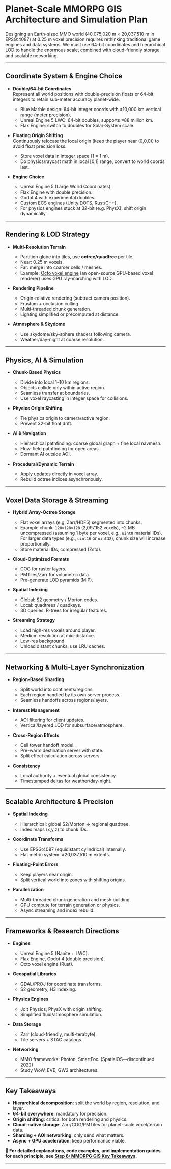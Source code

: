 # Planet-Scale MMORPG GIS Architecture and Simulation Plan

Designing an Earth-sized MMO world (40,075,020 m × 20,037,510 m in EPSG:4087) at 0.25 m voxel precision requires rethinking traditional game engines and data systems. We must use 64-bit coordinates and hierarchical LOD to handle the enormous scale, combined with cloud-friendly storage and scalable networking.

---

## Coordinate System & Engine Choice

- **Double/64-bit Coordinates**  
  Represent all world positions with double-precision floats or 64-bit integers to retain sub-meter accuracy planet-wide.  
  - Blue Marble design: 64-bit integer coords with ±10,000 km vertical range (meter precision).  
  - Unreal Engine 5 LWC: 64-bit doubles, supports ≈88 million km.  
  - Flax Engine: switch to doubles for Solar-System scale.  

- **Floating Origin Shifting**  
  Continuously relocate the local origin (keep the player near (0,0,0)) to avoid float precision loss.  
  - Store voxel data in integer space (1 = 1 m).  
  - Do physics/raycast math in local [0,1] range, convert to world coords last.  

- **Engine Choice**  
  - Unreal Engine 5 (Large World Coordinates).  
  - Flax Engine with double precision.  
  - Godot 4 with experimental doubles.  
  - Custom ECS engines (Unity DOTS, Rust/C++).  
  - For physics engines stuck at 32-bit (e.g. PhysX), shift origin dynamically.

---

## Rendering & LOD Strategy

- **Multi-Resolution Terrain**  
  - Partition globe into tiles, use **octree/quadtree** per tile.  
  - Near: 0.25 m voxels.  
  - Far: merge into coarser cells / meshes.  
  - Example: [Octo voxel engine](https://github.com/OctoEngine/octo-voxel) (an open-source GPU-based voxel renderer) uses GPU ray-marching with LOD.  

- **Rendering Pipeline**  
  - Origin-relative rendering (subtract camera position).  
  - Frustum + occlusion culling.  
  - Multi-threaded chunk generation.  
  - Lighting simplified or precomputed at distance.  

- **Atmosphere & Skydome**  
  - Use skydome/sky-sphere shaders following camera.  
  - Weather/day-night at coarse resolution.  

---

## Physics, AI & Simulation

- **Chunk-Based Physics**  
  - Divide into local 1–10 km regions.  
  - Objects collide only within active region.  
  - Seamless transfer at boundaries.  
  - Use voxel raycasting in integer space for collisions.  

- **Physics Origin Shifting**  
  - Tie physics origin to camera/active region.  
  - Prevent 32-bit float drift.  

- **AI & Navigation**  
  - Hierarchical pathfinding: coarse global graph + fine local navmesh.  
  - Flow-field pathfinding for open areas.  
  - Dormant AI outside AOI.  

- **Procedural/Dynamic Terrain**  
  - Apply updates directly in voxel array.  
  - Rebuild octree indices asynchronously.  

---

## Voxel Data Storage & Streaming

- **Hybrid Array-Octree Storage**  
  - Flat voxel arrays (e.g. Zarr/HDF5) segmented into chunks.  
  - Example chunk: `128×128×128` (2,097,152 voxels), ~2 MB uncompressed (assuming 1 byte per voxel, e.g., `uint8` material IDs). For larger data types (e.g., `uint16` or `uint32`), chunk size will increase proportionally.
  - Store material IDs, compressed (Zstd).  

- **Cloud-Optimized Formats**  
  - COG for raster layers.  
  - PMTiles/Zarr for volumetric data.  
  - Pre-generate LOD pyramids (MIP).  

- **Spatial Indexing**  
  - Global: S2 geometry / Morton codes.  
  - Local: quadtrees / quadkeys.  
  - 3D queries: R-trees for irregular features.  

- **Streaming Strategy**  
  - Load high-res voxels around player.  
  - Medium resolution at mid-distance.  
  - Low-res background.  
  - Unload distant chunks, use LRU caches.  

---

## Networking & Multi-Layer Synchronization

- **Region-Based Sharding**  
  - Split world into continents/regions.  
  - Each region handled by its own server process.  
  - Seamless handoffs across regions/layers.  

- **Interest Management**  
  - AOI filtering for client updates.  
  - Vertical/layered LOD for subsurface/atmosphere.  

- **Cross-Region Effects**  
  - Cell tower handoff model.  
  - Pre-warm destination server with state.  
  - Split effect calculation across servers.  

- **Consistency**  
  - Local authority + eventual global consistency.  
  - Timestamped deltas for weather/day-night.  

---

## Scalable Architecture & Precision

- **Spatial Indexing**  
  - Hierarchical: global S2/Morton → regional quadtree.  
  - Index maps (x,y,z) to chunk IDs.  

- **Coordinate Transforms**  
  - Use EPSG:4087 (equidistant cylindrical) internally.  
  - Flat metric system: ±20,037,510 m extents.  

- **Floating-Point Errors**  
  - Keep players near origin.  
  - Split vertical world into zones with shifting origins.  

- **Parallelization**  
  - Multi-threaded chunk generation and mesh building.  
  - GPU compute for terrain generation or physics.  
  - Async streaming and index rebuild.  

---

## Frameworks & Research Directions

- **Engines**  
  - Unreal Engine 5 (Nanite + LWC).  
  - Flax Engine, Godot 4 (double precision).  
  - Octo voxel engine (Rust).  

- **Geospatial Libraries**  
  - GDAL/PROJ for coordinate transforms.  
  - S2 geometry, H3 indexing.  

- **Physics Engines**  
  - Jolt Physics, PhysX with origin shifting.  
  - Simplified fluid/atmosphere simulation.  

- **Data Storage**  
  - Zarr (cloud-friendly, multi-terabyte).  
  - Tile servers + STAC catalogs.  

- **Networking**  
  - MMO frameworks: Photon, SmartFox. (SpatialOS—discontinued 2022)  
  - Study WoW, EVE, GW2 architectures.  

---

## Key Takeaways

- **Hierarchical decomposition**: split the world by region, resolution, and layer.  
- **64-bit everywhere**: mandatory for precision.  
- **Origin shifting**: critical for both rendering and physics.  
- **Cloud-native storage**: Zarr/COG/PMTiles for planet-scale voxel/terrain data.  
- **Sharding + AOI networking**: only send what matters.  
- **Async + GPU acceleration**: keep performance viable.

**📖 For detailed explanations, code examples, and implementation guides for each principle, see [Step 8: MMORPG GIS Key Takeaways](research/game-design/step-8-mmorpg-gis-key-takeaways.md).**

---
